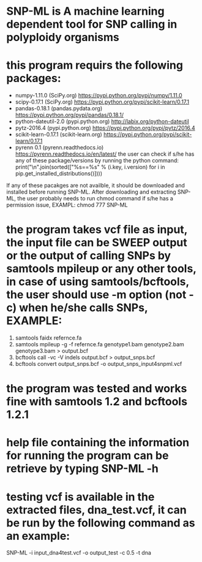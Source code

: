 # SNP-ML is A machine learning dependent tool for SNP calling in polyploidy organisms
# this program requirs the following packages:
 *  numpy-1.11.0 (SciPy.org) https://pypi.python.org/pypi/numpy/1.11.0
*   scipy-0.17.1 (SciPy.org) https://pypi.python.org/pypi/scikit-learn/0.17.1
*   pandas-0.18.1 (pandas.pydata.org) https://pypi.python.org/pypi/pandas/0.18.1/
*   python-dateutil-2.0 (pypi.python.org) http://labix.org/python-dateutil
*   pytz-2016.4 (pypi.python.org) https://pypi.python.org/pypi/pytz/2016.4
*   scikit-learn-0.17.1 (scikit-learn.org) https://pypi.python.org/pypi/scikit-learn/0.17.1
*   pyrenn 0.1 (pyrenn.readthedocs.io) https://pyrenn.readthedocs.io/en/latest/
the user can check if s/he has any of these package/versions by running the python command:
print("\n".join(sorted(["%s==%s" % (i.key, i.version) for i in pip.get_installed_distributions()])))

If any of these pacakges are not availble, it should be downloaded and installed before running SNP-ML.
After downloading and extracting SNP-ML, the user probably needs to run chmod command if s/he has a permission issue, EXAMPL: chmod 777 SNP-ML

# the program takes vcf file as input, the input file can be SWEEP output or the output of calling SNPs by samtools mpileup or any other tools, in case of using samtools/bcftools, the user should use -m option (not -c) when he/she calls SNPs, EXAMPLE:
1.   samtools faidx refernce.fa
2.   samtools mpileup -g -f refernce.fa genotype1.bam genotype2.bam genotype3.bam > output.bcf
3.   bcftools call -vc -V indels output.bcf > output_snps.bcf
4.   bcftools convert output_snps.bcf -o output_snps_input4snpml.vcf

# the program was tested and works fine with samtools 1.2 and bcftools 1.2.1
# help file containing the information for running the program can be retrieve by typing SNP-ML -h
# testing vcf is available in the extracted files, dna_test.vcf, it can be run by the following command as an example:
SNP-ML -i input_dna4test.vcf -o output_test -c 0.5 -t dna
